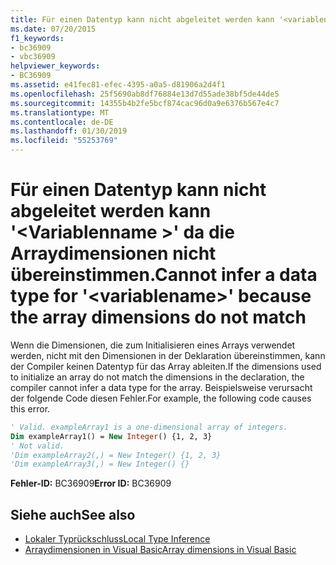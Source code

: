 ```yaml
---
title: Für einen Datentyp kann nicht abgeleitet werden kann '<variablename>"da die Arraydimensionen nicht übereinstimmen.
ms.date: 07/20/2015
f1_keywords:
- bc36909
- vbc36909
helpviewer_keywords:
- BC36909
ms.assetid: e41fec81-efec-4395-a0a5-d81906a2d4f1
ms.openlocfilehash: 25f5690ab8df76884e13d7d55ade38bf5de44de5
ms.sourcegitcommit: 14355b4b2fe5bcf874cac96d0a9e6376b567e4c7
ms.translationtype: MT
ms.contentlocale: de-DE
ms.lasthandoff: 01/30/2019
ms.locfileid: "55253769"
---
```

# <a name="cannot-infer-a-data-type-for-variablename-because-the-array-dimensions-do-not-match"></a><span data-ttu-id="c0fc1-102">Für einen Datentyp kann nicht abgeleitet werden kann '\<Variablenname >' da die Arraydimensionen nicht übereinstimmen.</span><span class="sxs-lookup"><span data-stu-id="c0fc1-102">Cannot infer a data type for '\<variablename>' because the array dimensions do not match</span></span>
<span data-ttu-id="c0fc1-103">Wenn die Dimensionen, die zum Initialisieren eines Arrays verwendet werden, nicht mit den Dimensionen in der Deklaration übereinstimmen, kann der Compiler keinen Datentyp für das Array ableiten.</span><span class="sxs-lookup"><span data-stu-id="c0fc1-103">If the dimensions used to initialize an array do not match the dimensions in the declaration, the compiler cannot infer a data type for the array.</span></span> <span data-ttu-id="c0fc1-104">Beispielsweise verursacht der folgende Code diesen Fehler.</span><span class="sxs-lookup"><span data-stu-id="c0fc1-104">For example, the following code causes this error.</span></span>  
  
```vb  
' Valid. exampleArray1 is a one-dimensional array of integers.  
Dim exampleArray1() = New Integer() {1, 2, 3}  
' Not valid.  
'Dim exampleArray2(,) = New Integer() {1, 2, 3}  
'Dim exampleArray3(,) = New Integer() {}  
```  
  
 <span data-ttu-id="c0fc1-105">**Fehler-ID:** BC36909</span><span class="sxs-lookup"><span data-stu-id="c0fc1-105">**Error ID:** BC36909</span></span>  
  
## <a name="see-also"></a><span data-ttu-id="c0fc1-106">Siehe auch</span><span class="sxs-lookup"><span data-stu-id="c0fc1-106">See also</span></span>
- [<span data-ttu-id="c0fc1-107">Lokaler Typrückschluss</span><span class="sxs-lookup"><span data-stu-id="c0fc1-107">Local Type Inference</span></span>](../../visual-basic/programming-guide/language-features/variables/local-type-inference.md)
- [<span data-ttu-id="c0fc1-108">Arraydimensionen in Visual Basic</span><span class="sxs-lookup"><span data-stu-id="c0fc1-108">Array dimensions in Visual Basic</span></span>](~/docs/visual-basic/programming-guide/language-features/arrays/array-dimensions.md)
